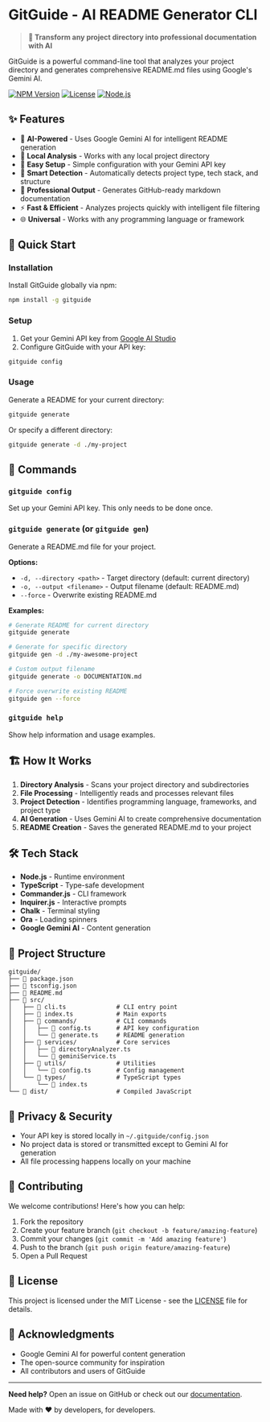 # GitGuide - AI README Generator CLI

> **🚀 Transform any project directory into professional documentation with AI**

GitGuide is a powerful command-line tool that analyzes your project directory and generates comprehensive README.md files using Google's Gemini AI.

[![NPM Version](https://img.shields.io/npm/v/gitguide.svg)](https://www.npmjs.com/package/gitguide)
[![License](https://img.shields.io/badge/license-MIT-blue.svg)](LICENSE)
[![Node.js](https://img.shields.io/badge/node-%3E%3D16.0.0-brightgreen.svg)](https://nodejs.org/)

## ✨ Features

- 🤖 **AI-Powered** - Uses Google Gemini AI for intelligent README generation
- 📁 **Local Analysis** - Works with any local project directory
- 🔧 **Easy Setup** - Simple configuration with your Gemini API key
- 🎯 **Smart Detection** - Automatically detects project type, tech stack, and structure
- 📝 **Professional Output** - Generates GitHub-ready markdown documentation
- ⚡ **Fast & Efficient** - Analyzes projects quickly with intelligent file filtering
- 🌐 **Universal** - Works with any programming language or framework

## 🚀 Quick Start

### Installation

Install GitGuide globally via npm:

```bash
npm install -g gitguide
```

### Setup

1. Get your Gemini API key from [Google AI Studio](https://makersuite.google.com/app/apikey)
2. Configure GitGuide with your API key:

```bash
gitguide config
```

### Usage

Generate a README for your current directory:

```bash
gitguide generate
```

Or specify a different directory:

```bash
gitguide generate -d ./my-project
```

## 📖 Commands

### `gitguide config`
Set up your Gemini API key. This only needs to be done once.

### `gitguide generate` (or `gitguide gen`)
Generate a README.md file for your project.

**Options:**
- `-d, --directory <path>` - Target directory (default: current directory)
- `-o, --output <filename>` - Output filename (default: README.md)
- `--force` - Overwrite existing README.md

**Examples:**
```bash
# Generate README for current directory
gitguide generate

# Generate for specific directory
gitguide gen -d ./my-awesome-project

# Custom output filename
gitguide generate -o DOCUMENTATION.md

# Force overwrite existing README
gitguide gen --force
```

### `gitguide help`
Show help information and usage examples.

## 🏗️ How It Works

1. **Directory Analysis** - Scans your project directory and subdirectories
2. **File Processing** - Intelligently reads and processes relevant files
3. **Project Detection** - Identifies programming language, frameworks, and project type
4. **AI Generation** - Uses Gemini AI to create comprehensive documentation
5. **README Creation** - Saves the generated README.md to your project

## 🛠️ Tech Stack

- **Node.js** - Runtime environment
- **TypeScript** - Type-safe development
- **Commander.js** - CLI framework
- **Inquirer.js** - Interactive prompts
- **Chalk** - Terminal styling
- **Ora** - Loading spinners
- **Google Gemini AI** - Content generation

## 📁 Project Structure

```
gitguide/
├── 📄 package.json
├── 📄 tsconfig.json
├── 📄 README.md
├── 📁 src/
│   ├── 📄 cli.ts              # CLI entry point
│   ├── 📄 index.ts            # Main exports
│   ├── 📁 commands/           # CLI commands
│   │   ├── 📄 config.ts       # API key configuration
│   │   └── 📄 generate.ts     # README generation
│   ├── 📁 services/           # Core services
│   │   ├── 📄 directoryAnalyzer.ts
│   │   └── 📄 geminiService.ts
│   ├── 📁 utils/              # Utilities
│   │   └── 📄 config.ts       # Config management
│   └── 📁 types/              # TypeScript types
│       └── 📄 index.ts
└── 📁 dist/                   # Compiled JavaScript
```

## 🔐 Privacy & Security

- Your API key is stored locally in `~/.gitguide/config.json`
- No project data is stored or transmitted except to Gemini AI for generation
- All file processing happens locally on your machine

## 🤝 Contributing

We welcome contributions! Here's how you can help:

1. Fork the repository
2. Create your feature branch (`git checkout -b feature/amazing-feature`)
3. Commit your changes (`git commit -m 'Add amazing feature'`)
4. Push to the branch (`git push origin feature/amazing-feature`)
5. Open a Pull Request

## 📄 License

This project is licensed under the MIT License - see the [LICENSE](LICENSE) file for details.

## 🙏 Acknowledgments

- Google Gemini AI for powerful content generation
- The open-source community for inspiration
- All contributors and users of GitGuide

---

**Need help?** Open an issue on GitHub or check out our [documentation](https://github.com/yourusername/gitguide).

Made with ❤️ by developers, for developers.